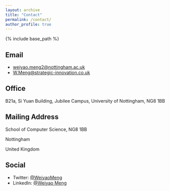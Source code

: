 ```yaml
---
layout: archive
title: "Contact"
permalink: /contact/
author_profile: true
---
```


{% include base_path %}

Email
----
- weiyao.meng2@nottingham.ac.uk
- W.Meng@strategic-innovation.co.uk
  
Office
----
B21a, Si Yuan Building, Jubilee Campus, University of Nottingham, NG8 1BB

Mailing Address
----
School of Computer Science, NG8 1BB

Nottingham

United Kingdom

Social
----
- Twitter: [@WeiyaoMeng](https://twitter.com/WeiyaoMeng)
- LinkedIn: [@Weiyao Meng](https://www.linkedin.com/in/weiyao-meng-a43607233/)